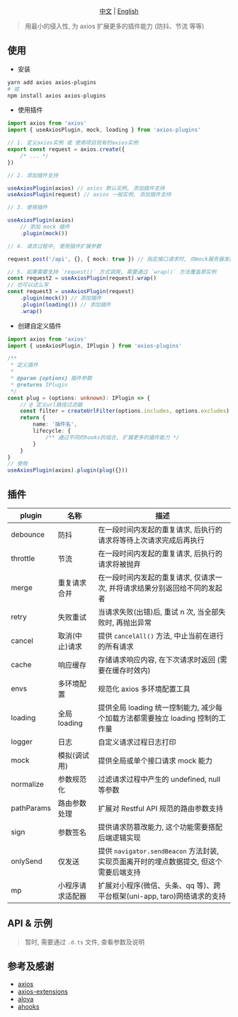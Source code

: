 <p align="center"><a href="./README.md">中文</a> | <a href="./README.en-US.md">English</a></p>

> 用最小的侵入性, 为 axios 扩展更多的插件能力 (防抖、节流 等等)

## 使用

-   安装

```bash
yarn add axios axios-plugins
# 或
npm install axios axios-plugins
```

-   使用插件

```typescript
import axios from 'axios'
import { useAxiosPlugin, mock, loading } from 'axios-plugins'

// 1. 定义axios实例 或 使用项目现有的axios实例
export const request = axios.create({
    /* ... */
})

// 2. 添加插件支持

useAxiosPlugin(axios) // axios 默认实例, 添加插件支持
useAxiosPlugin(request) // axios 一般实例, 添加插件支持

// 3. 使用插件

useAxiosPlugin(axios)
    // 添加 mock 插件
    .plugin(mock())

// 4. 请求过程中, 使用插件扩展参数

request.post('/api', {}, { mock: true }) // 指定接口请求时, 向mock服务器发起请求

// 5. 如果需要支持 `request()` 方式调用, 需要通过 `wrap()` 方法覆盖原实例
const request2 = useAxiosPlugin(request).wrap()
// 也可以这么写
const request3 = useAxiosPlugin(request)
    .plugin(mock()) // 添加插件
    .plugin(loading()) // 添加插件
    .wrap()
```

-   创建自定义插件

```typescript
import axios from 'axios'
import { useAxiosPlugin, IPlugin } from 'axios-plugins'

/**
 * 定义插件
 *
 * @param {options} 插件参数
 * @returns IPlugin
 */
const plug = (options: unknown): IPlugin => {
    // @ 定义url路径过滤器
    const filter = createUrlFilter(options.includes, options.excludes)
    return {
        name: '插件名',
        lifecycle: {
            /** 通过不同的hooks的组合, 扩展更多的插件能力 */
        }
    }
}
// 使用
useAxiosPlugin(axios).plugin(plug({}))
```

## 插件

| plugin     | 名称             | 描述                                                                                   |
| ---------- | ---------------- | -------------------------------------------------------------------------------------- |
| debounce   | 防抖             | 在一段时间内发起的重复请求, 后执行的请求将等待上次请求完成后再执行                     |
| throttle   | 节流             | 在一段时间内发起的重复请求, 后执行的请求将被抛弃                                       |
| merge      | 重复请求合并     | 在一段时间内发起的重复请求, 仅请求一次, 并将请求结果分别返回给不同的发起者             |
| retry      | 失败重试         | 当请求失败(出错)后, 重试 n 次, 当全部失败时, 再抛出异常                                |
| cancel     | 取消(中止)请求   | 提供 `cancelAll()` 方法, 中止当前在进行的所有请求                                      |
| cache      | 响应缓存         | 存储请求响应内容, 在下次请求时返回 (需要在缓存时效内)                                  |
| envs       | 多环境配置       | 规范化 axios 多环境配置工具                                                            |
| loading    | 全局 loading     | 提供全局 loading 统一控制能力, 减少每个加载方法都需要独立 loading 控制的工作量         |
| logger     | 日志             | 自定义请求过程日志打印                                                                 |
| mock       | 模拟(调试用)     | 提供全局或单个接口请求 mock 能力                                                       |
| normalize  | 参数规范化       | 过滤请求过程中产生的 undefined, null 等参数                                            |
| pathParams | 路由参数处理     | 扩展对 Restful API 规范的路由参数支持                                                  |
| sign       | 参数签名         | 提供请求防篡改能力, 这个功能需要搭配后端逻辑实现                                       |
| onlySend   | 仅发送           | 提供 `navigator.sendBeacon` 方法封装, 实现页面离开时的埋点数据提交, 但这个需要后端支持 |
| mp         | 小程序请求适配器 | 扩展对小程序(微信、头条、qq 等)、跨平台框架(uni-app, taro)网络请求的支持               |

## API & 示例

> 暂时, 需要通过 `.d.ts` 文件, 查看参数及说明

## 参考及感谢

-   [axios](https://axios-http.com/)
-   [axios-extensions](https://github.com/kuitos/axios-extensions)
-   [alova](https://github.com/alovajs/alova/)
-   [ahooks](https://ahooks.gitee.io/zh-CN/hooks/use-request/index)
